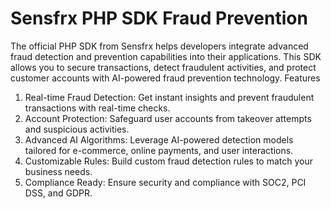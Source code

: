 # Sensfrx PHP SDK Fraud Prevention

The official PHP SDK from Sensfrx helps developers integrate advanced fraud detection and prevention capabilities into their applications. This SDK allows you to secure transactions, detect fraudulent activities, and protect customer accounts with AI-powered fraud prevention technology.
Features

1. Real-time Fraud Detection: Get instant insights and prevent fraudulent transactions with real-time checks.
2. Account Protection: Safeguard user accounts from takeover attempts and suspicious activities.
3. Advanced AI Algorithms: Leverage AI-powered detection models tailored for e-commerce, online payments, and user interactions.
4. Customizable Rules: Build custom fraud detection rules to match your business needs.
5. Compliance Ready: Ensure security and compliance with SOC2, PCI DSS, and GDPR.

